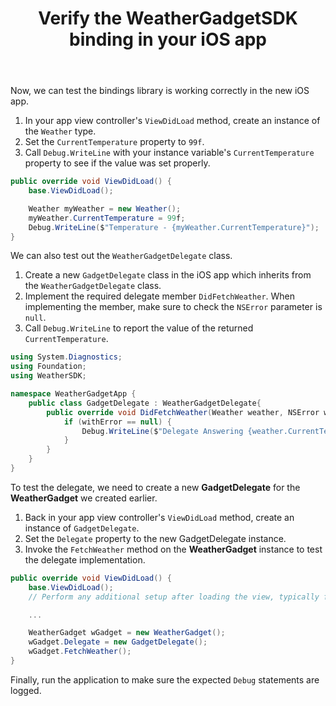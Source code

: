 ﻿---
id: "42D7A7A4-C45E-4393-8731-9304602D1B11"
title: "Verify the WeatherGadgetSDK binding in your iOS app"
nav-title: "Verify the binding"
---

Now, we can test the bindings library is working correctly in the new iOS app.

1. In your app view controller's `ViewDidLoad` method, create an instance of the `Weather` type.
2. Set the `CurrentTemperature` property to `99f`.
3. Call `Debug.WriteLine` with your instance variable's `CurrentTemperature` property to see if the value was set properly.

~~~csharp
public override void ViewDidLoad() {
    base.ViewDidLoad();

    Weather myWeather = new Weather();
    myWeather.CurrentTemperature = 99f;
    Debug.WriteLine($"Temperature - {myWeather.CurrentTemperature}");
}
~~~

We can also test out the `WeatherGadgetDelegate` class.

1. Create a new `GadgetDelegate` class in the iOS app which inherits from the `WeatherGadgetDelegate` class.
1. Implement the required delegate member `DidFetchWeather`. When implementing the member, make sure to check the `NSError` parameter is `null`.
1. Call `Debug.WriteLine` to report the value of the returned `CurrentTemperature`.

~~~csharp
using System.Diagnostics;
using Foundation;
using WeatherSDK;

namespace WeatherGadgetApp {
    public class GadgetDelegate : WeatherGadgetDelegate{
        public override void DidFetchWeather(Weather weather, NSError withError) {
            if (withError == null) {
                Debug.WriteLine($"Delegate Answering {weather.CurrentTemperature}");
            }
        }
    }
}
~~~

To test the delegate, we need to create a new **GadgetDelegate** for the **WeatherGadget** we created earlier.

1. Back in your app view controller's `ViewDidLoad` method, create an instance of `GadgetDelegate`.
2. Set the `Delegate` property to the new GadgetDelegate instance.
3. Invoke the `FetchWeather` method on the **WeatherGadget** instance to test the delegate implementation.

~~~csharp
public override void ViewDidLoad() {
    base.ViewDidLoad();
    // Perform any additional setup after loading the view, typically from a nib.

    ...

    WeatherGadget wGadget = new WeatherGadget();
    wGadget.Delegate = new GadgetDelegate();
    wGadget.FetchWeather();
}
~~~

Finally, run the application to make sure the expected `Debug` statements are logged.
